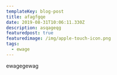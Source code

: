 ```yaml
---
templateKey: blog-post
title: afagfgqe
date: 2019-08-31T10:06:11.330Z
description: asqageqg
featuredpost: true
featuredimage: /img/apple-touch-icon.png
tags:
  - ewage
---
```

ewagegewag
